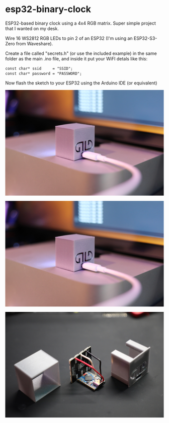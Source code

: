 # esp32-binary-clock

ESP32-based binary clock using a 4x4 RGB matrix. Super simple project that I wanted on my desk.

Wire 16 WS2812 RGB LEDs to pin 2 of an ESP32 (I'm using an ESP32-S3-Zero from Waveshare).

Create a file called "secrets.h" (or use the included example) in the same folder as the main .ino file, and inside it put your WiFI detals like this:

```
const char* ssid     = "SSID";
const char* password = "PASSWORD";
```

Now flash the sketch to your ESP32 using the Arduino IDE (or equivalent)

![Front of the Mini Binary Clock](https://raw.githubusercontent.com/obsoletenerd/esp32-binary-clock/refs/heads/main/Mini-Binary-Clock-Back.jpg)

![Back of the Mini Binary Clock](https://raw.githubusercontent.com/obsoletenerd/esp32-binary-clock/refs/heads/main/Mini-Binary-Clock-Back.jpg)

![Inside the Mini Binary Clock](https://raw.githubusercontent.com/obsoletenerd/esp32-binary-clock/refs/heads/main/Mini-Binary-Clock-Wiring.jpg)

